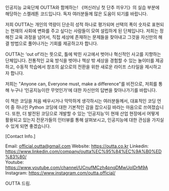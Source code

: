 인공지능 교육단체 OUTTA와 함께하는! 《머신러닝 첫 단추 끼우기》의 실습 부분에 해당하는 스켈레톤 코드입니다.
독자 여러분들께 많은 도움이 되기를 바랍니다.

저희 OUTTA는 개인의 역량이 단순히 성적 하나로 평가되며 선택의 폭이 숫자로 표현되는 현재의 사회에 변화를 주고 싶다는 사람들이 모여 설립하게 된 단체입니다. 저희는 정해진 교육 과정을 넘어서, 직접 세상에 존재하는 문제들을 찾아내고 그것을 자신만의 해결 방법으로 풀어나가는 기회를 제공하고자 합니다.

OUTTA는 ‘out of’라는 뜻으로, 틀에 박힌 사고에서 벗어나 혁신적인 사고를 지향하는 단체입니다. 전통적인 교육 방식을 벗어나 책상 밖 세상을 경험할 수 있는 놀이터를 제공하고, 수동적 학습에서 창조의 삶으로의 전환을 위한 새로운 라이프 스타일을 제시하고자 합니다. 

저희는 "Anyone can, Everyone must, make a difference"를 비전으로, 저희를 통해 누구나 ‘인공지능이란 무엇인가’에 대한 자신만의 답변을 찾아나가기를 바랍니다.

이 책은 코딩을 처음 배우시거나 막막하게 생각하시는 여러분들께서, 대표적인 코딩 언어 중 하나인 Python 코딩에 대한 기본적인 감을 잡으시길 바라는 마음으로 쓰여졌습니다. 또한, 더 발전된 코딩으로 개발할 수 있는 ‘인공지능’이 현재 산업 현장에서 어떻게 활용되고 있는지 전문가들의 인터뷰를 통해 살펴보시고, 인공지능에 대한 관심을 가지실 수 있게 되면 좋겠습니다.

[Contact Info.]

Email: official.outta@gmail.com 
Website: https://outta.co.kr 
Linkedin: https://www.linkedin.com/company/outta%EC%95%84%EC%9A%B0%ED%83%80/  
Youtube: https://www.youtube.com/channel/UCnufMCzh4pnqDMwUolDrM9A  
Instagram: https://www.instagram.com/outta.official/

OUTTA 드림.
